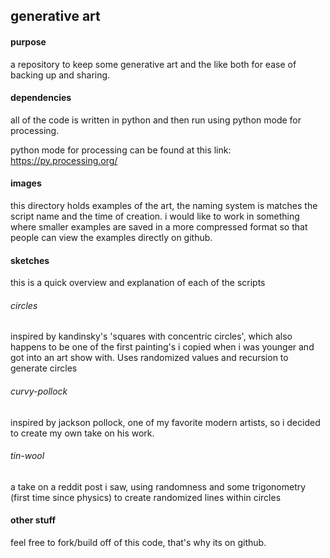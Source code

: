 ## generative art

#### purpose
a repository to keep some generative art and the like both for ease of backing up and sharing.

#### dependencies
all of the code is written in python and then run using python mode for processing.

python mode for processing can be found at this link: https://py.processing.org/

#### images
this directory holds examples of the art, the naming system is matches the script name and the time of creation. i would like to work in something where smaller examples are saved in a more compressed format so that people can view the examples directly on github. 

#### sketches
this is a quick overview and explanation of each of the scripts
###### circles
inspired by kandinsky's 'squares with concentric circles', which also happens to be one of the first painting's i copied when i was younger and got into an art show with. Uses randomized values and recursion to generate circles

###### curvy-pollock
inspired by jackson pollock, one of my favorite modern artists, so i decided to create my own take on his work.

###### tin-wool
a take on a reddit post i saw, using randomness and some trigonometry (first time since physics) to create randomized lines within circles



#### other stuff
feel free to fork/build off of this code, that's why its on github.
